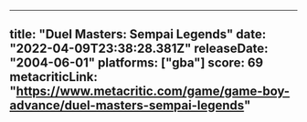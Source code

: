 
---
title: "Duel Masters: Sempai Legends"
date: "2022-04-09T23:38:28.381Z"
releaseDate: "2004-06-01"
platforms: ["gba"]
score: 69
metacriticLink: "https://www.metacritic.com/game/game-boy-advance/duel-masters-sempai-legends"
---
